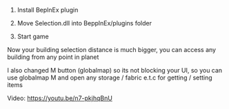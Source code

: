 1) Install BeplnEx plugin

2) Move Selection.dll into BepplnEx/plugins folder

3) Start game 

Now your building selection distance is much bigger, you can access any building from any point in planet

I also changed M button (globalmap) so its not blocking your UI, so you can use globalmap M and open any storage / fabric e.t.c for getting / setting items

Video: https://youtu.be/n7-pkjhqBnU
